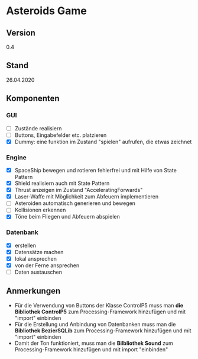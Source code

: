 ﻿# Asteroids Game

## Version
0.4

## Stand
26.04.2020

## Komponenten

### GUI
- [ ] Zustände realisiern
- [ ] Buttons, Eingabefelder etc. platzieren
- [x] Dummy: eine funktion im Zustand "spielen" aufrufen, die etwas zeichnet

### Engine
- [x] SpaceShip bewegen und rotieren fehlerfrei und mit Hilfe von State Pattern
- [x] Shield realisiern auch mit State Pattern
- [x] Thrust anzeigen im Zustand "AcceleratingForwards"
- [x] Laser-Waffe mit Möglichkeit zum Abfeuern implementieren
- [ ] Asteroiden automatisch generieren und bewegen
- [ ] Kollisionen erkennen
- [x] Töne beim Fliegen und Abfeuern abspielen

### Datenbank
- [x] erstellen
- [x] Datensätze machen
- [x] lokal ansprechen
- [x] von der Ferne ansprechen
- [ ] Daten austauschen

## Anmerkungen
- Für die Verwendung von Buttons der Klasse ControlP5 muss man **die Bibliothek ControlP5** zum Processing-Framework hinzufügen und mit "import" einbinden
- Für die Erstellung und Anbindung von Datenbanken muss man die **Bibliothek BezierSQLib** zum Processing-Framework hinzufügen und mit "import" einbinden
- Damit der Ton funktioniert, muss man die **Bilbliothek Sound** zum Processing-Framework hinzufügen und mit import "einbinden"
